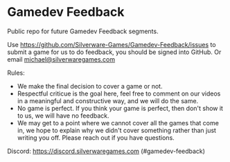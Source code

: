 # Gamedev Feedback
Public repo for future Gamedev Feedback segments.

Use https://github.com/Silverware-Games/Gamedev-Feedback/issues to submit a game for us to do feedback, you should be signed into GitHub. Or email michael@silverwaregames.com 

Rules:

* We make the final decision to cover a game or not.
* Respectful criticue is the goal here, feel free to comment on our videos in a meaningful and constructive way, and we will do the same.
* No game is perfect. If you think your game is perfect, then don't show it to us, we will have no feedback.
* We may get to a point where we cannot cover all the games that come in, we hope to explain why we didn't cover something rather than just writing you off. Please reach out if you have questions.

Discord: https://discord.silverwaregames.com (#gamedev-feedback)
